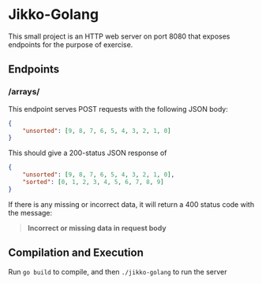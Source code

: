 # Jikko-Golang

This small project is an HTTP web server on port 8080 that exposes endpoints for the purpose of exercise.

## Endpoints

### /arrays/

This endpoint serves POST requests with the following JSON body:

```json
{
	"unsorted": [9, 8, 7, 6, 5, 4, 3, 2, 1, 0]
}
```

This should give a 200-status JSON response of

```json
{
	"unsorted": [9, 8, 7, 6, 5, 4, 3, 2, 1, 0],
	"sorted": [0, 1, 2, 3, 4, 5, 6, 7, 8, 9]
}
```

If there is any missing or incorrect data, it will return a 400 status code with the message:

> **Incorrect or missing data in request body**

## Compilation and Execution

Run `go build` to compile, and then `./jikko-golang` to run the server
